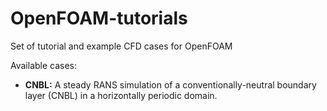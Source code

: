 # OpenFOAM-tutorials
Set of tutorial and example CFD cases for OpenFOAM

Available cases:
- **CNBL:** A steady RANS simulation of a conventionally-neutral boundary layer (CNBL) in a horizontally periodic domain.
